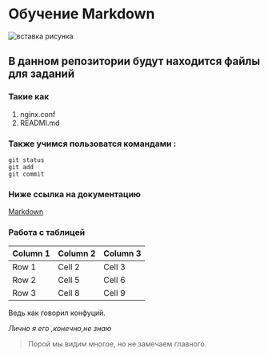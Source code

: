 # Обучение Markdown

![вставка рисунка](https://myoctocat.com/assets/images/base-octocat.svg)


## В данном репозитории будут находится файлы для заданий 

### Такие как 
1. nginx.conf
2. READMI.md


### Также учимся пользоватся командами :
```
git status
git add
git commit
```
### Ниже ссылка на документацию 

[Markdown](https://docs.github.com/ru/get-started/writing-on-github/getting-started-with-writing-and-formatting-on-github/basic-writing-and-formatting-syntax)

### Работа с таблицей

| Column 1 | Column 2 | Column 3 |
|----------|----------|----------|
| Row 1    | Cell 2   | Cell 3   |
| Row 2    | Cell 5   | Cell 6   |
| Row 3    | Cell 8   | Cell 9   |


Ведь как говорил конфуций.

*Лично я его ,конечно,не знаю*

> Порой мы видим многое, но не замечаем главного.
